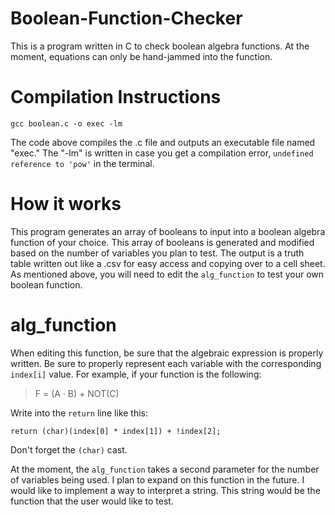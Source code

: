 # Boolean-Function-Checker
This is a program written in C to check boolean algebra functions. At the moment, equations can only be hand-jammed into the function.

# Compilation Instructions
    gcc boolean.c -o exec -lm
The code above compiles the .c file and outputs an executable file named "exec." The "-lm" is written in case you get a compilation error, `undefined reference to 'pow'` in the terminal.

# How it works
This program generates an array of booleans to input into a boolean algebra function of your choice. This array of booleans is generated and modified based on the number of variables you plan to test. The output is a truth table written out like a .csv for easy access and copying over to a cell sheet. As mentioned above, you will need to edit the `alg_function` to test your own boolean function.

# alg_function
When editing this function, be sure that the algebraic expression is properly written. Be sure to properly represent each variable with the corresponding `index[i]` value. For example, if your function is the following:
> F = (A · B) + NOT(C)

Write into the `return` line like this:

    return (char)(index[0] * index[1]) + !index[2]; 

Don't forget the `(char)` cast.

At the moment, the `alg_function` takes a second parameter for the number of variables being used. I plan to expand on this function in the future. I would like to implement a way to interpret a string. This string would be the function that the user would like to test.
